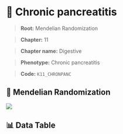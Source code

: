 # 🧪 Chronic pancreatitis

> **Root:** Mendelian Randomization

> **Chapter:** 11  

> **Chapter name:** Digestive

> **Phenotype:** Chronic pancreatitis  

> **Code:** `K11_CHRONPANC`

## 🧬 Mendelian Randomization  

<img src="/MR/Figures/Forward/K11_CHRONPANC.png"/>

## 📊 Data Table

<CsvTableMRF src="/MR_Data/Forward/K11_CHRONPANC.csv"/>
